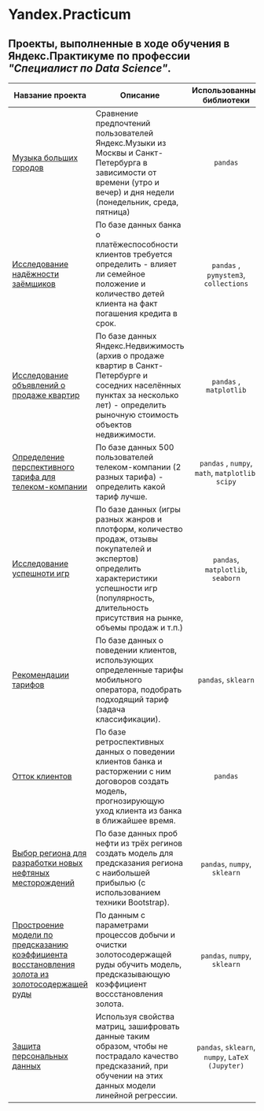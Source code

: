 # Yandex.Practicum
## Проекты, выполненные в ходе обучения в Яндекс.Практикуме по профессии ***"Специалист по Data Science"***.


| Навзание проекта             | Описание                                | Использованные библиотеки|
|-------------------------------|---------------------------------|:-------------------------------------:|
|[Музыка больших городов](https://github.com/Drivdmal/Yandex.Practicum/tree/main/ydx_music) |Сравнение предпочтений пользователей Яндекс.Музыки из Москвы и Санкт-Петербурга в зависимости от времени (утро и вечер) и дня недели (понедельник, среда, пятница) | `pandas` |
|[Исследование надёжности заёмщиков](https://github.com/Drivdmal/Yandex.Practicum/tree/main/reliability_of_borrowers)|По базе данных банка о платёжеспособности клиентов требуется определить - влияет ли семейное положение и количество детей клиента на факт погашения кредита в срок. | `pandas` , `pymystem3`, `collections`|
|[Исследование объявлений о продаже квартир](https://github.com/Drivdmal/Yandex.Practicum/tree/main/apartments_for_sale)|По базе данных Яндекс.Недвижимость (архив о продаже квартир в Санкт-Петербурге и соседних населённых пунктах за несколько лет) - определить рыночную стоимость объектов недвижимости.| `pandas` , `matplotlib`|
|[Определение перспективного тарифа для телеком-компании](https://github.com/Drivdmal/Yandex.Practicum/tree/main/mobile_tariff)|По базе данных 500 пользователей телеком-компании (2 разных тарифа) - определить какой тариф лучше.| `pandas` , `numpy`,  `math`, `matplotlib`, `scipy`|
|[Исследование успешноти игр](https://github.com/Drivdmal/Yandex.Practicum/tree/main/games_analisis)|По базе данных (игры разных жанров и плотформ, количество продаж, отзывы покупателей и экспертов) определить характеристики успешности игр (популярность, длительность присутствия на рынке, объемы продаж и т.п.)| `pandas`, `matplotlib`, `seaborn` |
|[Рекомендации тарифов]()|По базе данных о поведении клиентов, использующих определенные тарифы мобильного оператора, подобрать подходящий тариф (задача классификации).| `pandas`, `sklearn`|
|[Отток клиентов](https://github.com/Drivdmal/Yandex.Practicum/tree/main/customer_outflow)|По базе ретроспективных данных о поведении клиентов банка и расторжении с ним договоров создать модель, прогнозирующую уход клиента из банка в ближайшее время.| `pandas` |
|[Выбор региона для разработки новых нефтяных месторождений](https://github.com/Drivdmal/Yandex.Practicum/tree/main/oil_well)|По базе данных проб нефти из трёх регинов  создать модель для предсказания региона с наибольшей прибылью (с использованием техники Bootstrap).| `pandas`, `numpy`, `sklearn`|
|[Простроение модели по предсказанию коэффициента восстановления золота из золотосодержащей руды](https://github.com/Drivdmal/Yandex.Practicum/tree/main/recovery_au_from_ore)|По данным с параметрами процессов добычи и очистки золотосодержащей руды обучить модель, предсказывающую коэффициент воссстановления золота.| `pandas`, `numpy`, `sklearn`|
|[Защита персональных данных](https://github.com/Drivdmal/Yandex.Practicum/tree/main/encryption_with_matrix)|Используя свойства матриц, зашифровать данные таким образом, чтобы не пострадало качество предсказаний, при обучении на этих данных модели линейной регрессии.|`pandas`, `sklearn`, `numpy`, `LaTeX (Jupyter)`|

